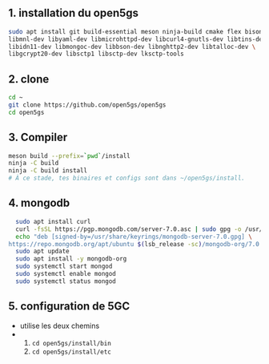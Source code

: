 ## 1. installation du open5gs
```bash
sudo apt install git build-essential meson ninja-build cmake flex bison \
libmnl-dev libyaml-dev libmicrohttpd-dev libcurl4-gnutls-dev libtins-dev \
libidn11-dev libmongoc-dev libbson-dev libnghttp2-dev libtalloc-dev \
libgcrypt20-dev libsctp1 libsctp-dev lksctp-tools
```

## 2. clone
```bash
cd ~
git clone https://github.com/open5gs/open5gs
cd open5gs
```

## 3. Compiler
```bash
meson build --prefix=`pwd`/install
ninja -C build
ninja -C build install
# À ce stade, tes binaires et configs sont dans ~/open5gs/install.
```

## 4. mongodb
```bash
  sudo apt install curl
  curl -fsSL https://pgp.mongodb.com/server-7.0.asc | sudo gpg -o /usr/share/keyrings/mongodb-server-7.0.gpg --dearmor
  echo "deb [signed-by=/usr/share/keyrings/mongodb-server-7.0.gpg] \
https://repo.mongodb.org/apt/ubuntu $(lsb_release -sc)/mongodb-org/7.0 multiverse" | sudo tee /etc/apt/sources.list.d/mongodb-org-7.0.list
  sudo apt update
  sudo apt install -y mongodb-org
  sudo systemctl start mongod
  sudo systemctl enable mongod
  sudo systemctl status mongod
```


## 5. configuration de 5GC
- utilise les deux chemins
- 1. ```cd open5gs/install/bin```
  2. ```cd open5gs/install/etc``` 



